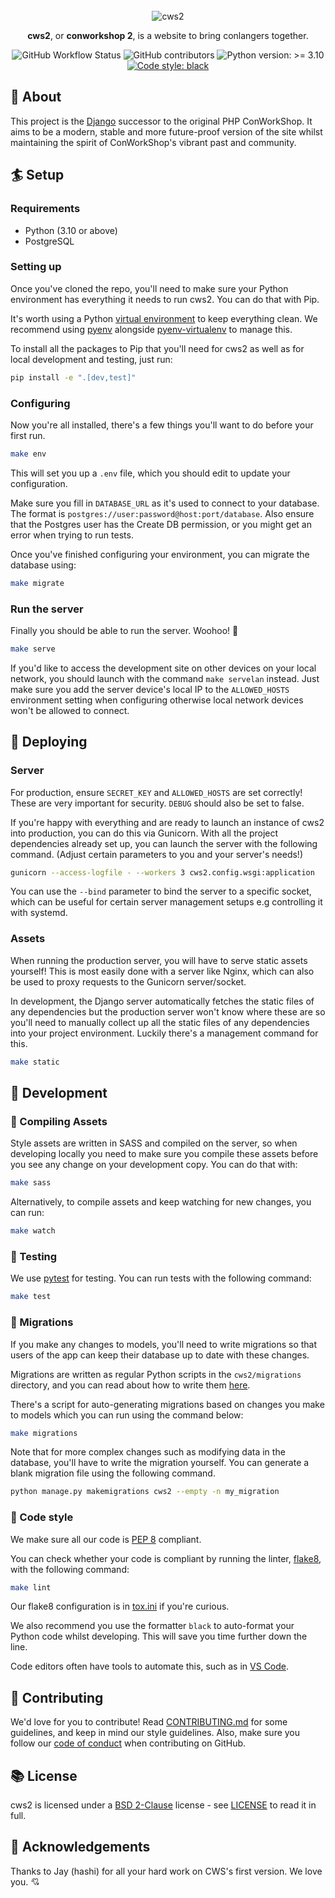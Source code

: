 <div align="center">
<br><div><img src="https://i.imgur.com/UhDItX8.png" alt="cws2"></div>

**cws2**, or **conworkshop 2**, is a website to bring conlangers together.

![GitHub Workflow Status](https://img.shields.io/github/actions/workflow/status/m5ka/cws2/pytest.yaml?label=tests)
![GitHub contributors](https://img.shields.io/github/contributors/m5ka/cws2)
![Python version: >= 3.10](https://img.shields.io/badge/python-%3E%3D%203.10-blue)
[![Code style: black](https://img.shields.io/badge/code%20style-black-000000.svg)](https://github.com/psf/black)
</div>

## 🐻 About
This project is the [Django](https://www.djangoproject.com/) successor to the original PHP ConWorkShop. It aims to be a modern, stable and more future-proof version of the site whilst maintaining the spirit of ConWorkShop's vibrant past and community.

## 🏄 Setup
### Requirements
* Python (3.10 or above)
* PostgreSQL

### Setting up
Once you've cloned the repo, you'll need to make sure your Python environment has everything it needs to run cws2. You can do that with Pip.

It's worth using a Python [virtual environment](https://docs.python.org/3/tutorial/venv.html) to keep everything clean. We recommend using [pyenv](https://github.com/pyenv/pyenv) alongside [pyenv-virtualenv](https://github.com/pyenv/pyenv-virtualenv) to manage this.

To install all the packages to Pip that you'll need for cws2 as well as for local development and testing, just run:
```bash
pip install -e ".[dev,test]"
```

### Configuring
Now you're all installed, there's a few things you'll want to do before your first run.
```bash
make env
```
This will set you up a `.env` file, which you should edit to update your configuration.

Make sure you fill in `DATABASE_URL` as it's used to connect to your database. The format is `postgres://user:password@host:port/database`. Also ensure that the Postgres user has the Create DB permission, or you might get an error when trying to run tests.

Once you've finished configuring your environment, you can migrate the database using:
```bash
make migrate
```

### Run the server
Finally you should be able to run the server. Woohoo! 🎉
```bash
make serve
```

If you'd like to access the development site on other devices on your local network, you should launch with the command `make servelan` instead. Just make sure you add the server device's local IP to the `ALLOWED_HOSTS` environment setting when configuring otherwise local network devices won't be allowed to connect.

## 📌 Deploying
### Server
For production, ensure `SECRET_KEY` and `ALLOWED_HOSTS` are set correctly! These are very important for security. `DEBUG` should also be set to false.

If you're happy with everything and are ready to launch an instance of cws2 into production, you can do this via Gunicorn. With all the project dependencies already set up, you can launch the server with the following command. (Adjust certain parameters to you and your server's needs!)

```bash
gunicorn --access-logfile - --workers 3 cws2.config.wsgi:application
```

You can use the `--bind` parameter to bind the server to a specific socket, which can be useful for certain server management setups e.g controlling it with systemd.

### Assets
When running the production server, you will have to serve static assets yourself! This is most easily done with a server like Nginx, which can also be used to proxy requests to the Gunicorn server/socket.

In development, the Django server automatically fetches the static files of any dependencies but the production server won't know where these are so you'll need to manually collect up all the static files of any dependencies into your project environment. Luckily there's a management command for this.

```bash
make static
```

## 🤖 Development
### 🎨 Compiling Assets
Style assets are written in SASS and compiled on the server, so when developing locally you need to make sure you compile these assets before you see any change on your development copy. You can do that with:
```bash
make sass
```

Alternatively, to compile assets and keep watching for new changes, you can run:
```bash
make watch
```

### 🧪 Testing
We use [pytest](https://docs.pytest.org/en/7.2.x/) for testing. You can run tests with the following command:
```bash
make test
```

### 🧩 Migrations

If you make any changes to models, you'll need to write migrations so that users of the app can keep their database up to date with these changes.

Migrations are written as regular Python scripts in the `cws2/migrations` directory, and you can read about how to write them [here](https://docs.djangoproject.com/en/4.1/topics/migrations/).

There's a script for auto-generating migrations based on changes you make to models which you can run using the command below:
```bash
make migrations
```

Note that for more complex changes such as modifying data in the database, you'll have to write the migration yourself. You can generate a blank migration file using the following command.

```bash
python manage.py makemigrations cws2 --empty -n my_migration
```

### 🍓 Code style
We make sure all our code is [PEP 8](https://peps.python.org/pep-0008/) compliant.

You can check whether your code is compliant by running the linter, [flake8](https://github.com/PyCQA/flake8), with the following command:
```bash
make lint
```

Our flake8 configuration is in [tox.ini](tox.ini) if you're curious.

We also recommend you use the formatter `black` to auto-format your Python code whilst developing. This will save you time further down the line.

Code editors often have tools to automate this, such as in [VS Code](https://dev.to/adamlombard/how-to-use-the-black-python-code-formatter-in-vscode-3lo0).

## 🤝 Contributing
We'd love for you to contribute! Read [CONTRIBUTING.md](CONTRIBUTING.md) for some guidelines, and keep in mind our style guidelines. Also, make sure you follow our [code of conduct](CODE_OF_CONDUCT.md) when contributing on GitHub.

## 📚 License
cws2 is licensed under a [BSD 2-Clause](https://opensource.org/licenses/BSD-2-Clause) license - see [LICENSE](LICENSE) to read it in full.

## 🌳 Acknowledgements
Thanks to Jay (hashi) for all your hard work on CWS's first version. We love you. 💘